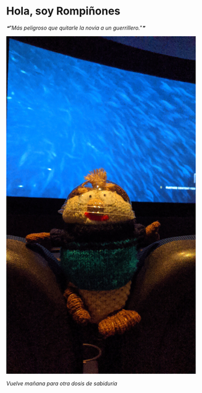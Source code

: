 # Hola, soy Rompiñones

<!--STARTS_HERE_QUOTE_README-->
<i>❝"Más peligroso que quitarle la novia a un guerrillero."❞</i>
<!--ENDS_HERE_QUOTE_README-->

<!--START_SECTION:update_image-->
![alt text](https://raw.githubusercontent.com/focaalvarez/rompinones/main/.github/images/IMG_20220619_172118.jpg?raw=true)
<!--END_SECTION:update_image-->

*Vuelve mañana para otra dosis de sabiduría*
